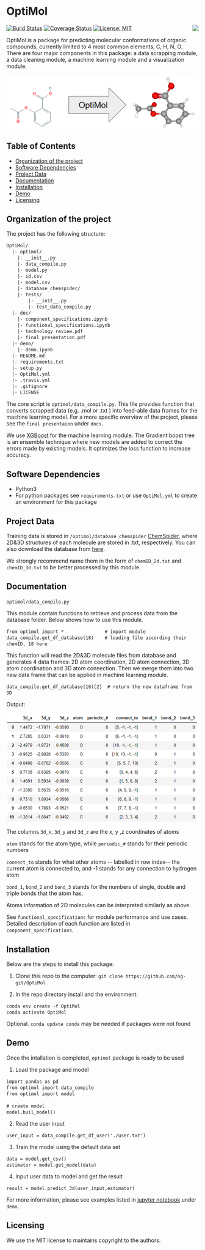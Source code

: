 # OptiMol

<img align="right"  src="https://github.com/ng-git/OptiMol/blob/master/img/logo.png">

[![Build Status](https://travis-ci.org/ng-git/OptiMol.svg?branch=master)](https://travis-ci.org/github/ng-git/OptiMol)
[![Coverage Status](https://coveralls.io/repos/github/ng-git/OptiMol/badge.svg?branch=master)](https://coveralls.io/github/ng-git/OptiMol?branch=master)
[![License: MIT](https://img.shields.io/badge/License-MIT-green.svg)](https://opensource.org/licenses/MIT)

OptiMol is a package for predicting molecular conformations of organic compounds, currently limited to 4 most common elements, C, H, N, O.  There are four major components in this package: a data scrapping module, a data cleaning module, a machine learning module and  a visualization module.

![](img/optimol.png)

## Table of Contents


- [Organization of the  project](#Organization-of-the-project)
- [Software Dependencies](#Software-Dependencies)
- [Project Data](#Project-Data)
- [Documentation](#Documentation)
- [Installation](#Installation)
- [Demo](#Demo)
- [Licensing](#Licensing)


## Organization of the  project

The project has the following structure:

    OptiMol/
      |- optimol/
        |- __init__.py
        |- data_compile.py
        |- model.py
        |- id.csv
        |- model.csv
        |- database_chemspider/
        |- tests/
        	|- __init__.py
            |- test_data_compile.py
      |- doc/
        |- component_specifications.ipynb
        |- functional_specifications.ipynb
        |- technology review.pdf
        |- final presentation.pdf
      |- demo/
        |- demo.ipynb
      |- README.md
      |- requirements.txt
      |- setup.py
      |- OptiMol.yml
      |- .travis.yml
      |- .gitignore
      |- LICENSE
      

The core script is `optimol/data_compile.py`. This file provides function that converts scrapped data (e.g. .mol or .txt ) into feed-able data frames for the machine learning model. For a more specific overview of the project, please see the `final presentaion` under `docs`.

We use [XGBoost]([https://xgboost.readthedocs.io/en/latest/](https://xgboost.readthedocs.io/en/latest/)) for the machine learning module. The Gradient boost tree is an ensemble technique where new models are added to correct the errors made by existing models. It optimizes the loss function to increase accuracy.

## Software Dependencies

- Python3
- For python packages see `requirements.txt` or use `OptiMol.yml` to create an environment for this package

## Project Data

Training data is stored in `/optimol/database_chemspider` [ChemSpider](http://www.chemspider.com/), where 2D&3D structures of each molecule are stored in .txt, respectively. You can also download the database from [here](https://drive.google.com/open?id=17vfuY6pkMiZzqaDvUiW3Zl7S7d0hAw22).

We strongly recommend name them in the form of `chemID_2d.txt` and `chemID_3d.txt` to be better processed by this module.

## Documentation

`optimol/data_compile.py`

This module contain functions to retrieve and process data from the database folder. Below shows how to use this module. 

```
from optimol import * 				# import module
data_compile.get_df_database(18) 	# loading file according their chemID, 18 here
```

This function will read the 2D&3D molecule files from database and generates 4 data frames: 2D atom coordination, 2D atom connection, 3D atom coordination and 3D atom connection. Then we merge them into two new data frame that can be applied in machine learning module.

```
data_compile.get_df_database(18)[2]  # return the new dataframe from 3D
```

Output:

![](img/aspirin3d.png)

The columns `3d_x`, `3d_y` and `3d_z` are the x, y ,z coordinates of atoms

`atom` stands for the atom type, while `periodic_#` stands for their periodic numbers

`connect_to` stands for what other atoms -- labelled in row index-- the current atom is connected to, and -1 stands for any connection to hydrogen atom

`bond_1`, `bond_2` and `bond_3` stands for the numbers of single, double and triple bonds that the atom has.

Atoms information of 2D molecules can be interpreted similarly as above.

See `functional_specifications` for module performance and use cases. Detailed description of each function are listed in `conponent_specifications`.

## Installation

Below are the steps to install this package:

1. Clone this repo to the computer: `git clone https://github.com/ng-git/OptiMol`

2. In the repo directory install and the environment:
```
conda env create -f OptiMol
conda activate OptiMol
```
Optional. `conda update conda` may be needed if packages were not found

## Demo

Once the intallation is completed, `optimol` package is ready to be used

1. Load the package and model
```
import pandas as pd
from optimol import data_compile
from optimol import model
    
# create model
model.buil_model()
```
2. Read the user input
```    
user_input = data_compile.get_df_user('./user.txt')
```
3. Train the model using the default data set
```
data = model.get_csv()
estimator = model.get_model(data)
```    
4. Input user data to model and get the result 
```
result = model.predict_3d(user_input,estimator)
``` 
   
For more information, please see examples listed in [jupyter notebook](https://jupyter.org/) under `demo`.

## Licensing

We use the MIT license to maintains copyright to the authors.
